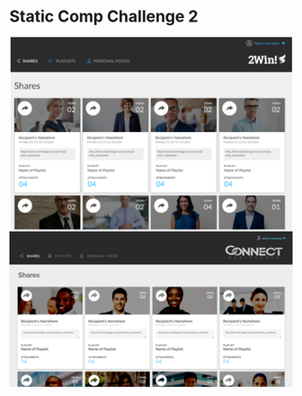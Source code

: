 # Static Comp Challenge 2

![Static-Comp-2](images/static-comp-2.png)
![KG-Static-Comp-2](images/KG-static-comp-2.png)
